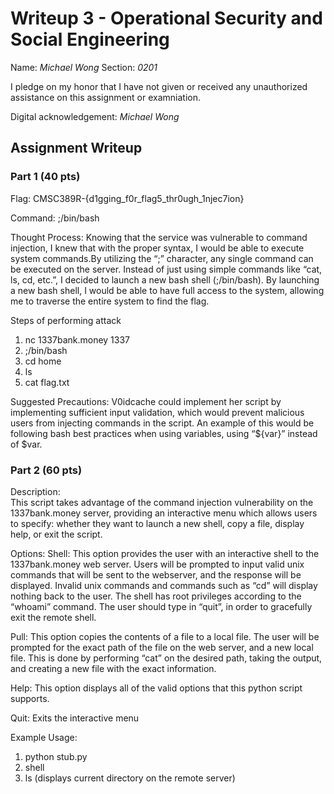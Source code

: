 # Writeup 3 - Operational Security and Social Engineering

Name: *Michael Wong*
Section: *0201*

I pledge on my honor that I have not given or received any unauthorized assistance on this assignment or examniation.

Digital acknowledgement: *Michael Wong*

## Assignment Writeup

### Part 1 (40 pts)

Flag: CMSC389R-{d1gging_f0r_flag5_thr0ugh_1njec7ion}

Command: ;/bin/bash

  Thought Process: Knowing that the service was vulnerable to command injection, I knew that with the proper syntax, I would be able to execute system commands.By utilizing the “;” character, any single command can be executed on the server. Instead of just using simple commands like “cat, ls, cd, etc.”, I decided to launch a new bash shell (;/bin/bash). By launching a new bash shell, I would be able to have full access to the system, allowing me to traverse the entire system to find the flag.

Steps of performing attack
  1. nc 1337bank.money 1337
  2. ;/bin/bash
  3. cd home
  4. ls
  5. cat flag.txt

  Suggested Precautions: V0idcache could implement her script by implementing sufficient input validation, which would prevent malicious users from injecting commands in the script. An example of this would be following bash best practices when using variables, using “${var}” instead of $var.

### Part 2 (60 pts)

Description:  
  This script takes advantage of the command injection vulnerability on the 1337bank.money server, providing an interactive menu which allows users to specify: whether they want to launch a new shell, copy a file, display help, or exit the script.


Options:
  Shell: This option provides the user with an interactive shell to the 1337bank.money web server. Users will be prompted to input valid unix commands that will be sent to the webserver, and the response will be displayed. Invalid unix commands and commands such as “cd” will display nothing back to the user. The shell has root privileges according to the “whoami” command. The user should type in “quit”, in order to gracefully exit the remote shell.

  Pull: This option copies the contents of a file to a local file. The user will be prompted for the exact path of the file on the web server, and a new local file. This is done by performing “cat” on the desired path, taking the output, and creating a new file with the exact information.

  Help: This option displays all of the valid options that this python script supports.

  Quit: Exits the interactive menu

Example Usage:
  1. python stub.py
  2. shell
  3. ls (displays current directory on the remote server)



